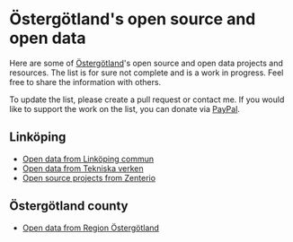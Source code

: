 Östergötland's open source and open data
========================================

Here are some of [Östergötland](https://en.wikipedia.org/wiki/%C3%96sterg%C3%B6tland)'s open source and open data projects and resources. The list is for sure not complete and is a work in progress. Feel free to share the information with others.

To update the list, please create a pull request or contact me. If you would like to support the work on the list, you can donate via [PayPal](https://www.paypal.me/olegkrasnukhin).

Linköping
---------
* [Open data from Linköping commun](https://www.linkoping.se/open/)
* [Open data from Tekniska verken](https://www.tekniskaverken.se/om-oss/innovation/opendata/)
* [Open source projects from Zenterio](https://github.com/Zenterio)

Östergötland county
-------------------
* [Open data from Region Östergötland](https://www.regionostergotland.se/Regional-utveckling/Analys-och-statistik/Oppna-data/)
